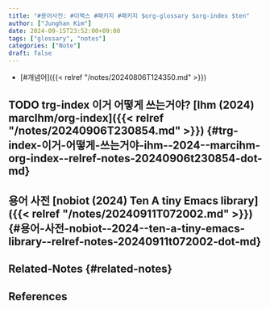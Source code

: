```yaml
---
title: "#용어사전: #이맥스 #패키지 #패키지 $org-glossary $org-index $ten"
author: ["Junghan Kim"]
date: 2024-09-15T23:52:00+09:00
tags: ["glossary", "notes"]
categories: ["Note"]
draft: false
---
```


-   [#개념어]({{< relref "/notes/20240806T124350.md" >}})

<!--more-->


## <span class="org-todo todo TODO">TODO</span> trg-index 이거 어떻게 쓰는거야? [Ihm (2024) marcIhm/org-index]({{< relref "/notes/20240906T230854.md" >}}) {#trg-index-이거-어떻게-쓰는거야-ihm--2024--marcihm-org-index--relref-notes-20240906t230854-dot-md}


## 용어 사전 [nobiot (2024) Ten A tiny Emacs library]({{< relref "/notes/20240911T072002.md" >}}) {#용어-사전-nobiot--2024--ten-a-tiny-emacs-library--relref-notes-20240911t072002-dot-md}


## Related-Notes {#related-notes}

## References

<style>.csl-entry{text-indent: -1.5em; margin-left: 1.5em;}</style><div class="csl-bib-body">
</div>

